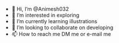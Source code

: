 - 👋 Hi, I’m @Animesh032
- 👀 I’m interested in exploring
- 🌱 I’m currently learning illustrations
- 💞️ I’m looking to collaborate on developing
- 📫 How to reach me DM me or e-mail me

<!---
Animesh032/Animesh032 is a ✨ special ✨ repository because its `README.md` (this file) appears on your GitHub profile.
You can click the Preview link to take a look at your changes.
--->
